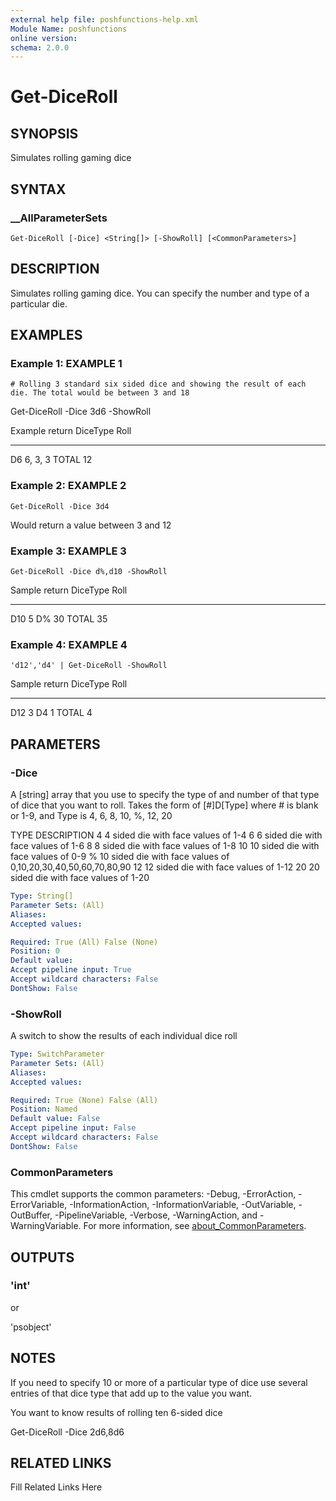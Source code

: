 ```yaml
---
external help file: poshfunctions-help.xml
Module Name: poshfunctions
online version: 
schema: 2.0.0
---
```


# Get-DiceRoll

## SYNOPSIS

Simulates rolling gaming dice

## SYNTAX

### __AllParameterSets

```
Get-DiceRoll [-Dice] <String[]> [-ShowRoll] [<CommonParameters>]
```

## DESCRIPTION

Simulates rolling gaming dice.
You can specify the number and type of a particular die.


## EXAMPLES

### Example 1: EXAMPLE 1

```
# Rolling 3 standard six sided dice and showing the result of each die. The total would be between 3 and 18
```

Get-DiceRoll -Dice 3d6 -ShowRoll

Example return
DiceType Roll
-------- ----
D6       6, 3, 3
TOTAL    12





### Example 2: EXAMPLE 2

```
Get-DiceRoll -Dice 3d4
```

Would return a value between 3 and 12





### Example 3: EXAMPLE 3

```
Get-DiceRoll -Dice d%,d10 -ShowRoll
```

Sample return
DiceType Roll
-------- ----
D10      5
D%       30
TOTAL    35





### Example 4: EXAMPLE 4

```
'd12','d4' | Get-DiceRoll -ShowRoll
```

Sample return
DiceType Roll
-------- ----
D12      3
D4       1
TOTAL    4






## PARAMETERS

### -Dice

A [string] array that you use to specify the type of and number of that type of dice that you want to roll.
Takes the form of [#]D[Type] where # is blank or 1-9, and Type is 4, 6, 8, 10, %, 12, 20

TYPE    DESCRIPTION
4       4 sided die with face values of 1-4
6       6 sided die with face values of 1-6
8       8 sided die with face values of 1-8
10      10 sided die with face values of 0-9
%       10 sided die with face values of 0,10,20,30,40,50,60,70,80,90
12      12 sided die with face values of 1-12
20      20 sided die with face values of 1-20

```yaml
Type: String[]
Parameter Sets: (All)
Aliases: 
Accepted values: 

Required: True (All) False (None)
Position: 0
Default value: 
Accept pipeline input: True
Accept wildcard characters: False
DontShow: False
```

### -ShowRoll

A switch to show the results of each individual dice roll

```yaml
Type: SwitchParameter
Parameter Sets: (All)
Aliases: 
Accepted values: 

Required: True (None) False (All)
Position: Named
Default value: False
Accept pipeline input: False
Accept wildcard characters: False
DontShow: False
```


### CommonParameters

This cmdlet supports the common parameters: -Debug, -ErrorAction, -ErrorVariable, -InformationAction, -InformationVariable, -OutVariable, -OutBuffer, -PipelineVariable, -Verbose, -WarningAction, and -WarningVariable. For more information, see [about_CommonParameters](http://go.microsoft.com/fwlink/?LinkID=113216).

## OUTPUTS

### 'int'

or

'psobject'


## NOTES

If you need to specify 10 or more of a particular type of dice use several entries of that dice type that add up to the value you want.

You want to know results of rolling ten 6-sided dice

Get-DiceRoll -Dice 2d6,8d6


## RELATED LINKS

Fill Related Links Here

